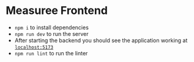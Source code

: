 # Measuree Frontend

* `npm i` to install dependencies
* `npm run dev` to run the server
* After starting the backend you should see the application working at [`localhost:5173`](http://localhost:5173/)
* `npm run lint` to run the linter
